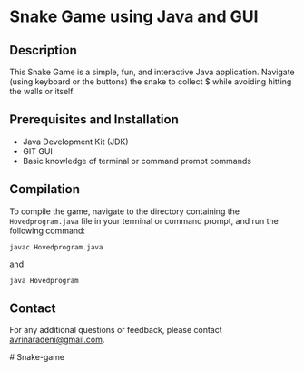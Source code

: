# Snake Game using Java and GUI

## Description
This Snake Game is a simple, fun, and interactive Java application. Navigate (using keyboard or the buttons) the snake to collect $ while avoiding hitting the walls or itself.

## Prerequisites and Installation
- Java Development Kit (JDK)
- GIT GUI
- Basic knowledge of terminal or command prompt commands

## Compilation
To compile the game, navigate to the directory containing the `Hovedprogram.java` file in your terminal or command prompt, and run the following command: 

```
javac Hovedprogram.java
```

and 

```
java Hovedprogram
```
## Contact
For any additional questions or feedback, please contact avrinaradeni@gmail.com.


#   S n a k e - g a m e  
 